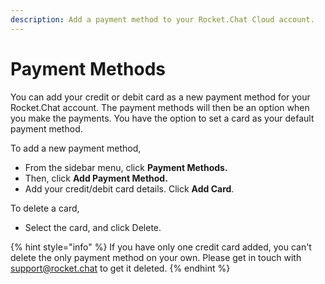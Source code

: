 ```yaml
---
description: Add a payment method to your Rocket.Chat Cloud account.
---
```


# Payment Methods

You can add your credit or debit card as a new payment method for your Rocket.Chat account. The payment methods will then be an option when you make the payments. You have the option to set a card as your default payment method.

To add a new payment method,

* From the sidebar menu, click **Payment Methods.**
* Then, click **Add Payment Method.**
* Add your credit/debit card details. Click **Add Card**.

To delete a card,

* Select the card, and click Delete.

{% hint style="info" %}
If you have only one credit card added, you can't delete the only payment method on your own. Please get in touch with [support@rocket.chat](mailto:support@rocket.chat) to get it deleted.
{% endhint %}
